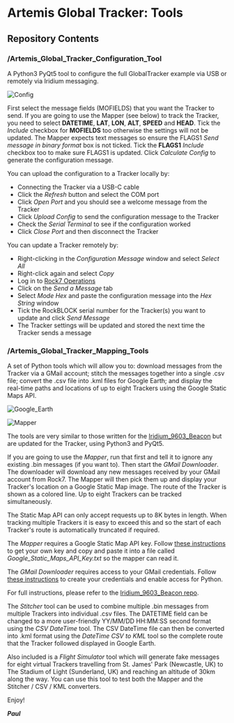 # Artemis Global Tracker: Tools

## Repository Contents

### /Artemis_Global_Tracker_Configuration_Tool

A Python3 PyQt5 tool to configure the full GlobalTracker example via USB or remotely via Iridium messaging.

![Config](https://github.com/PaulZC/Artemis_Global_Tracker/blob/master/img/Config.JPG)

First select the message fields (MOFIELDS) that you want the Tracker to send. If you are going to use the Mapper (see below)
to track the Tracker, you need to select **DATETIME**, **LAT**, **LON**, **ALT**, **SPEED** and **HEAD**. Tick the _Include_ checkbox for **MOFIELDS** too
otherwise the settings will not be updated. The Mapper expects text messages so ensure the FLAGS1 _Send message in binary format_ box
is not ticked. Tick the **FLAGS1** _Include_ checkbox too to make sure FLAGS1 is updated. Click _Calculate Config_ to generate
the configuration message.

You can upload the configuration to a Tracker locally by:
  - Connecting the Tracker via a USB-C cable
  - Click the _Refresh_ button and select the COM port
  - Click _Open Port_ and you should see a welcome message from the Tracker
  - Click _Upload Config_ to send the configuration message to the Tracker
  - Check the _Serial Terminal_ to see if the configuration worked
  - Click _Close Port_ and then disconnect the Tracker
  
You can update a Tracker remotely by:
  - Right-clicking in the _Configuration Message_ window and select _Select All_
  - Right-click again and select _Copy_
  - Log in to [Rock7 Operations](https://rockblock.rock7.com/Operations)
  - Click on the _Send a Message_ tab
  - Select _Mode Hex_ and paste the configuration message into the _Hex String_ window
  - Tick the RockBLOCK serial number for the Tracker(s) you want to update and click _Send Message_
  - The Tracker settings will be updated and stored the next time the Tracker sends a message

### /Artemis_Global_Tracker_Mapping_Tools

A set of Python tools which will allow you to: download messages from the Tracker via a GMail account; stitch the messages together into a single .csv file;
convert the .csv file into .kml files for Google Earth; and display the real-time paths and locations of up to eight Trackers using the Google Static Maps API.

![Google_Earth](https://github.com/PaulZC/Artemis_Global_Tracker/blob/master/img/Google_Earth.JPG)

![Mapper](https://github.com/PaulZC/Artemis_Global_Tracker/blob/master/img/Mapper.JPG)

The tools are very similar to those written for the
[Iridium_9603_Beacon](https://github.com/PaulZC/Iridium_9603_Beacon/blob/master/RockBLOCK.md#tracking-your-beacon-with-an-internet-connection)
but are updated for the Tracker, using Python3 and PyQt5.

If you are going to use the _Mapper_, run that first and tell it to ignore any existing .bin messages (if you want to).
Then start the _GMail Downloader_. The downloader will download any new messages received by your GMail account from Rock7.
The Mapper will then pick them up and display your Tracker's location on a Google Static Map image. The route of the Tracker
is shown as a colored line. Up to eight Trackers can be tracked simultaneously.

The Static Map API can only accept requests up to 8K bytes in length. When tracking multiple Trackers it is easy to exceed this and so the start of
each Tracker's route is automatically truncated if required.

The _Mapper_ requires a Google Static Map API key. Follow [these instructions](https://developers.google.com/maps/documentation/static-maps/get-api-key)
to get your own key and copy and paste it into a file called _Google_Static_Maps_API_Key.txt_ so the mapper can read it.

The _GMail Downloader_ requires access to your GMail credentials. Follow [these instructions](https://developers.google.com/gmail/api/quickstart/python)
to create your credentials and enable access for Python.

For full instructions, please refer to the [Iridium_9603_Beacon repo](https://github.com/PaulZC/Iridium_9603_Beacon/blob/master/RockBLOCK.md#tracking-your-beacon-with-an-internet-connection).

The _Stitcher_ tool can be used to combine multiple .bin messages from multiple Trackers into individual .csv files.
The DATETIME field can be changed to a more user-friendly YY/MM/DD HH:MM:SS second format using the _CSV DateTime_ tool.
The CSV DateTime file can then be converted into .kml format using the _DateTime CSV to KML_ tool so the complete route
that the Tracker followed displayed in Google Earth.

Also included is a _Flight Simulator_ tool which will generate fake messages for eight virtual Trackers travelling from
St. James' Park (Newcastle, UK) to The Stadium of Light (Sunderland, UK) and reaching an altitude of 30km along the way.
You can use this tool to test both the Mapper and the Stitcher / CSV / KML converters.

Enjoy!

_**Paul**_

